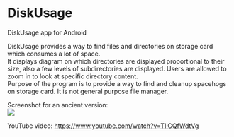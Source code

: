 DiskUsage
=========

DiskUsage app for Android

DiskUsage provides a way to find files and directories on storage card which consumes a lot of space.<br>
It displays diagram on which directories are displayed proportional to their size, also a few levels of subdirectories are displayed. Users are allowed to zoom in to look at specific directory content.<br>
Purpose of the program is to provide a way to find and cleanup spacehogs on storage card. It is not general purpose file manager.<br>

Screenshot for an ancient version:<br>
<img src="extra/screenshot.png">

YouTube video:
https://www.youtube.com/watch?v=TIiCQfWdtVg
